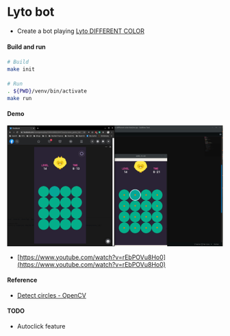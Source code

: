 
# Lyto bot
- Create a bot playing [Lyto DIFFERENT COLOR](https://www.facebook.com/instantgames/1099543880229447)

#### Build and run

```bash
# Build
make init

# Run
. ${PWD}/venv/bin/activate
make run
```

#### Demo

<img src="./assets/demo.jpg" width="700"/>

- [https://www.youtube.com/watch?v=rEbPOVu8Ho0](https://www.youtube.com/watch?v=rEbPOVu8Ho0)

#### Reference
- [Detect circles - OpenCV](https://www.pyimagesearch.com/2014/07/21/detecting-circles-images-using-opencv-hough-circles/)

#### TODO
- Autoclick feature

